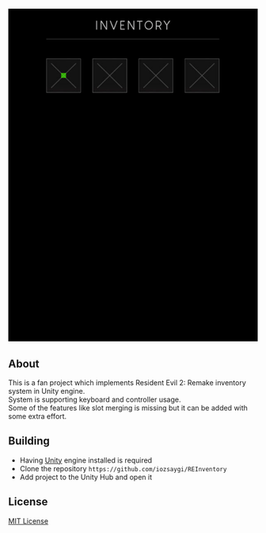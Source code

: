 <p align="center">
  <a href="#"><img src="https://github.com/iozsaygi/REInventory/blob/master/Media/Showcase.gif"/></a>
</p>

## About
This is a fan project which implements Resident Evil 2: Remake inventory system in Unity engine. </br>
System is supporting keyboard and controller usage. </br>
Some of the features like slot merging is missing but it can be added with some extra effort.

## Building
* Having [Unity](https://unity3d.com/get-unity/download) engine installed is required
* Clone the repository ```https://github.com/iozsaygi/REInventory```
* Add project to the Unity Hub and open it

## License
[MIT License](https://github.com/iozsaygi/REInventory/blob/master/LICENSE)
